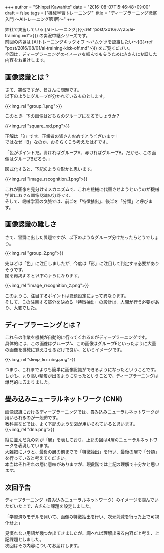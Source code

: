 +++
author = "Shinpei Kawahito"
date = "2016-08-07T15:46:48+09:00"
draft = false
tags = ["機械学習トレーニング"]
title = "ディープラーニング徹底入門 〜AIトレーニング第1回〜"
+++

弊社で実施している [AIトレーニング]({{<ref "post/2016/07/25/ai-training.md">}}) の実況中継シリーズです。  
前回の内容は [AIトレーニングキックオフ 〜ハムケツを認識したい〜]({{<ref "post/2016/08/01/ai-training-kick-off.md">}}) をご覧ください。  
今回は、ディープラーニングのイメージを掴んでもらうためにAさんにお話した内容をお届けします。

## 画像認識とは？
さて、突然ですが、皆さんに問題です。  
以下のようにグループが分かれているものとします。

{{<img_rel "group_1.png">}}

このとき、下の画像はどちらのグループになるでしょうか？

{{<img_rel "square_red.png">}}

正解は「B」です。正解者の皆さんおめでとうございます！  
ではなぜ「B」なのか。おそらくこう考えたはずです。  

「色がポイントだ。青ければグループA、赤ければグループB。だから、この画像はグループBだろう。」

図式化すると、下記のような形かと思います。

{{<img_rel "image_recognition_1.png">}}

これが画像を見分けるメカニズムで、これを機械に代替させようというのが機械学習における画像認識の分野です。  
そして、機械学習の文脈では、前半を「特徴抽出」、後半を「分類」と呼びます。

## 画像認識の難しさ
さて、冒頭に出した問題ですが、以下のようなグループ分けだったらどうでしょう。

{{<img_rel "group_2.png">}}

先ほどは「色」に注目しましたが、今度は「形」に注目して判定する必要がありそうです。  
図を再掲すると以下のようになります。

{{<img_rel "image_recognition_2.png">}}

このように、注目するポイントは問題設定によって異なります。  
そして、この注目する部分を決める「特徴抽出」の設計は、人間が行う必要があり、大変でした。  

## ディープラーニングとは？
これらの作業を機械が自動的に行ってくれるのがディープラーニングです。  
具体的には、この画像はグループA、この画像はグループBといったように大量の画像を機械に覚えさせるだけで良い、というイメージです。  

{{<img_rel "deep_learning.png">}}

つまり、これまでよりも簡単に画像認識ができるようになったということです。しかも、より高い精度が出るようになったということで、ディープラーニングは爆発的に広まりました。  

## 畳み込みニューラルネットワーク (CNN)
画像認識におけるディープラーニングでは、畳み込みニューラルネットワークが用いられるのが一般的です。  
教科書などでは、よく下記のような図が用いられていると思います。
{{<img_rel "dnn.png">}}

縦に並んだ丸の列が「層」を表しており、上記の図は4層のニューラルネットワークを表現しています。  
大雑把にいうと、最後の層の前までで「特徴抽出」を行い、最後の層で「分類」を行っていると考えてください。  
本当はそれぞれの層に意味がありますが、現段階では上記の理解で十分かと思います。

## 次回予告
ディープラーニング（畳み込みニューラルネットワーク）のイメージを掴んでいただいた上で、Aさんに課題を設定しました。

「学習済みモデルを用いて、画像の特徴抽出を行い、次元削減を行った上で可視化せよ」

見慣れない用語が幾つか出てきましたが、調べれば理解出来る内容だと考え、上記課題としました。  
次回はその内容についてお届けします。
